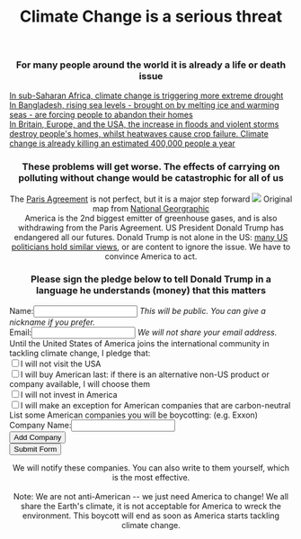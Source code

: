 
<div class="col-md-12">
	<center>
		<H1><span class="emphasis">Climate Change</span> is a serious threat</H1>
		<br>
		<H3>For many people around the world it is already a <span class="emphasis">life</span> or <span class="emphasis">death</span> issue</H3>
	</center>
</div>

<div class="col-md-12">
	<div class="col-md-offset-2 col-md-8">
		<div class="col-md-4 no-url-style justified">
			<a href="https://www.theguardian.com/global-development/2015/nov/23/somaliland-climate-change-drought-cyclones-life-or-death-challenge" class="no-url-style">
				In sub-Saharan Africa, climate change is triggering more extreme drought
			</a>
		</div>
		<div class="col-md-4 no-url-style justified">
			<a href="https://www.theguardian.com/global-development/2017/jan/20/bangladesh-struggles-turn-tide-climate-change-sea-levels-rise-coxs-bazar" class="no-url-style">
				In Bangladesh, rising sea levels - brought on by melting ice and warming seas - are forcing people to abandon their homes
			</a>
		</div>
		<div class="col-md-4 no-url-style justified">
			<a href="http://daraint.org/wp-content/uploads/2012/09/EXECUTIVE-AND-TECHNICAL-SUMMARY.pdf" class="no-url-style">
				In Britain, Europe, and the USA, the increase in floods and violent storms destroy people's homes, whilst heatwaves cause crop failure. Climate change is already killing an estimated 400,000 people a year
			</a>
		</div>
	</div>
</div>
<div class="col-md-12">
	<center>
		<H3>
			<span class="emphasis">These problems will get worse.</span> The effects of carrying on polluting without change would be catastrophic <span class="emphasis">for all of us</span>
		</H3>
	</center>
</div>
<div class="col-md-12">
	<div class="col-md-offset-2 col-md-8">
		<center>
			The <a href="http://unfccc.int/paris_agreement/items/9485.php">Paris Agreement</a> is not perfect, but it is a major step forward
			<a href="http://news.nationalgeographic.com/2017/06/climate-change-paris-agreement-map/"><img src="img/map-paris-agreement.png"></a>
			<span class="muted">Original map from <a href="http://news.nationalgeographic.com/2017/06/climate-change-paris-agreement-map/" class="no-url-style">National Georgraphic</a></span>
		</center>
	</div>
</div>
<div class="col-md-12">
	<div class="col-md-offset-2 col-md-8">
		<center>
			America is the 2nd biggest emitter of greenhouse gases, and is also withdrawing from the Paris Agreement. US President <span class="emphasis">Donald Trump has endangered all our futures.</span> Donald Trump is not alone in the US: <a href="https://www.ofa.us/climate-change-deniers/#/">many US politicians hold similar views</a>, or are content to ignore the issue. <span class="emphasis">We have to convince America to act.</span>
		</center>
	</div>
</div>
<div class="col-md-12">
	<div class="col-md-offset-2 col-md-8">
		<center>
			<H3>Please sign the pledge below to tell Donald Trump in a language he understands (money) that this matters</H3>
		</center>
	</div>
	<div class="col-md-offset-2 col-md-8">
		<form id="pledgeForm" method='GET'>
			<label for='nameField'>Name:</label><input type='text' id='nameField'>
			<i>This will be public. You can give a nickname if you prefer.</i>
			<br>
			<label for='emailField'>Email:</label><input type='text' id='emailField'>
			<i>We will not share your email address.</i>
			<br>
			Until the United States of America joins the international community in tackling climate change, I pledge that:
			<br>
			<input type="checkbox" value="visit">I will not visit the USA<br>
			<input type="checkbox" value="buy-goods">I will buy American last: if there is an alternative non-US product or company available, I will choose them<br>
			<input type="checkbox" value="invest">I will not invest in America<br>
			<input type="checkbox" value="carbon-neutral">I will make an exception for American companies that are carbon-neutral<br>
			List some American companies you will be boycotting: (e.g. Exxon)
			<div id="pledgeFormDiv">
				<label for="company_0">Company Name:</label><input type='text' id='company_0'>
				<div id="additionalCompanies">
				</div>
				<input id='addCompanyNameButton' type='button' value='Add Company'>
				<br>
				<input type='submit' value='Submit Form'>
			</div>
		</form>
	</div>
</div>
<div class="col-md-12">
	<div class="col-md-offset-3 col-md-6">
		<center>
			We will notify these companies. You can also write to them yourself, which is the most effective.
		</center>
		<br>
		<center>
			Note: We are not anti-American -- we just need America to change! We all share the Earth's climate, it is not acceptable for America to wreck the environment. This boycott will end as soon as America starts tackling climate change.
		</center>
	</div>
</div>